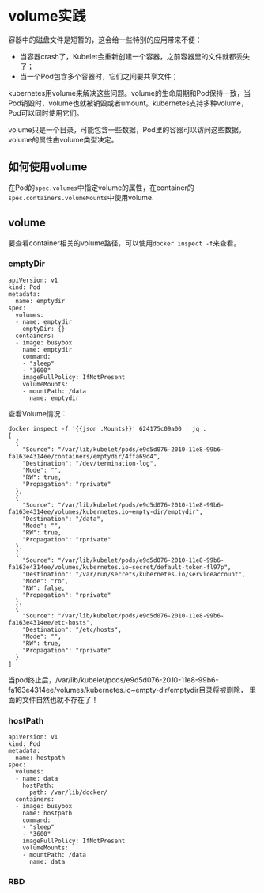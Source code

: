 # volume实践

容器中的磁盘文件是短暂的，这会给一些特别的应用带来不便：  
- 当容器crash了，Kubelet会重新创建一个容器，之前容器里的文件就都丢失了；
- 当一个Pod包含多个容器时，它们之间要共享文件；

kubernetes用volume来解决这些问题。volume的生命周期和Pod保持一致，当Pod销毁时，volume也就被销毁或者umount。kubernetes支持多种volume，
Pod可以同时使用它们。  

volume只是一个目录，可能包含一些数据，Pod里的容器可以访问这些数据。volume的属性由volume类型决定。  

## 如何使用volume

在Pod的`spec.volumes`中指定volume的属性，在container的`spec.containers.volumeMounts`中使用volume.  

## volume

要查看container相关的volume路径，可以使用`docker inspect -f`来查看。  

### emptyDir

```
apiVersion: v1
kind: Pod
metadata:
  name: emptydir
spec:
  volumes:
  - name: emptydir
    emptyDir: {}
  containers:
  - image: busybox
    name: emptydir
    command:
    - "sleep"
    - "3600"
    imagePullPolicy: IfNotPresent
    volumeMounts:
    - mountPath: /data
      name: emptydir
```

查看Volume情况：  
```
docker inspect -f '{{json .Mounts}}' 624175c09a00 | jq .
[
  {
    "Source": "/var/lib/kubelet/pods/e9d5d076-2010-11e8-99b6-fa163e4314ee/containers/emptydir/4ffa69d4",
    "Destination": "/dev/termination-log",
    "Mode": "",
    "RW": true,
    "Propagation": "rprivate"
  },
  {
    "Source": "/var/lib/kubelet/pods/e9d5d076-2010-11e8-99b6-fa163e4314ee/volumes/kubernetes.io~empty-dir/emptydir",
    "Destination": "/data",
    "Mode": "",
    "RW": true,
    "Propagation": "rprivate"
  },
  {
    "Source": "/var/lib/kubelet/pods/e9d5d076-2010-11e8-99b6-fa163e4314ee/volumes/kubernetes.io~secret/default-token-fl97p",
    "Destination": "/var/run/secrets/kubernetes.io/serviceaccount",
    "Mode": "ro",
    "RW": false,
    "Propagation": "rprivate"
  },
  {
    "Source": "/var/lib/kubelet/pods/e9d5d076-2010-11e8-99b6-fa163e4314ee/etc-hosts",
    "Destination": "/etc/hosts",
    "Mode": "",
    "RW": true,
    "Propagation": "rprivate"
  }
]

```

当pod终止后，/var/lib/kubelet/pods/e9d5d076-2010-11e8-99b6-fa163e4314ee/volumes/kubernetes.io~empty-dir/emptydir目录将被删除，
里面的文件自然也就不存在了！  

### hostPath

```
apiVersion: v1
kind: Pod
metadata:
  name: hostpath
spec:
  volumes:
  - name: data
    hostPath:
      path: /var/lib/docker/
  containers:
  - image: busybox
    name: hostpath
    command:
    - "sleep"
    - "3600"
    imagePullPolicy: IfNotPresent
    volumeMounts:
    - mountPath: /data
      name: data
```

### RBD
